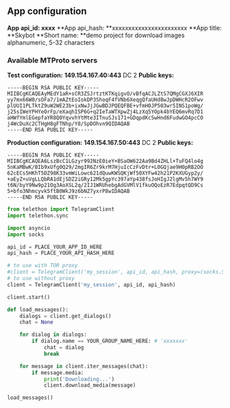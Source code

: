 ## App configuration
**App api_id: xxxx**
**App api_hash: **xxxxxxxxxxxxxxxxxxxxxxx
**App title: **Skybot
**Short name: **demo project for download images
alphanumeric, 5-32 characters
### Available MTProto servers
**Test configuration:**
**149.154.167.40:443**
DC 2
**Public keys:**
```
-----BEGIN RSA PUBLIC KEY-----
MIIBCgKCAQEAyMEdY1aR+sCR3ZSJrtztKTKqigvO/vBfqACJLZtS7QMgCGXJ6XIR
yy7mx66W0/sOFa7/1mAZtEoIokDP3ShoqF4fVNb6XeqgQfaUHd8wJpDWHcR2OFwv
plUUI1PLTktZ9uW2WE23b+ixNwJjJGwBDJPQEQFBE+vfmH0JP503wr5INS1poWg/
j25sIWeYPHYeOrFp/eXaqhISP6G+q2IeTaWTXpwZj4LzXq5YOpk4bYEQ6mvRq7D1
aHWfYmlEGepfaYR8Q0YqvvhYtMte3ITnuSJs171+GDqpdKcSwHnd6FudwGO4pcCO
j4WcDuXc2CTHgH8gFTNhp/Y8/SpDOhvn9QIDAQAB
-----END RSA PUBLIC KEY-----
```

**Production configuration:**
**149.154.167.50:443**
DC 2
**Public keys:**
```
-----BEGIN RSA PUBLIC KEY-----
MIIBCgKCAQEA6LszBcC1LGzyr992NzE0ieY+BSaOW622Aa9Bd4ZHLl+TuFQ4lo4g
5nKaMBwK/BIb9xUfg0Q29/2mgIR6Zr9krM7HjuIcCzFvDtr+L0GQjae9H0pRB2OO
62cECs5HKhT5DZ98K33vmWiLowc621dQuwKWSQKjWf50XYFw42h21P2KXUGyp2y/
+aEyZ+uVgLLQbRA1dEjSDZ2iGRy12Mk5gpYc397aYp438fsJoHIgJ2lgMv5h7WY9
t6N/byY9Nw9p21Og3AoXSL2q/2IJ1WRUhebgAdGVMlV1fkuOQoEzR7EdpqtQD9Cs
5+bfo3Nhmcyvk5ftB0WkJ9z6bNZ7yxrP8wIDAQAB
-----END RSA PUBLIC KEY-----
```

```python
from telethon import TelegramClient
import telethon.sync

import asyncio
import socks

api_id = PLACE_YOUR_APP_ID_HERE
api_hash = PLACE_YOUR_API_HASH_HERE

# to use with TOR proxy
#client = TelegramClient('my_session', api_id, api_hash, proxy=(socks.SOCKS5, 'localhost', 9150))
# to use without proxy
client = TelegramClient('my_session', api_id, api_hash)

client.start()

def load_messages():
    dialogs = client.get_dialogs()
    chat = None

    for dialog in dialogs:
        if dialog.name == YOUR_GROUP_NAME_HERE: # 'xxxxxxx'
            chat = dialog
            break

    for message in client.iter_messages(chat):
        if message.media:
            print('Downloading...')
            client.download_media(message)

load_messages()
```
